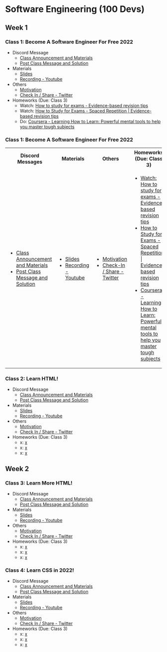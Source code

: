 # Software Engineering (100 Devs)

## Week 1
### Class 1: Become A Software Engineer For Free 2022
* Discord Message
	* [Class Announcement and Materials](https://discord.com/channels/735923219315425401/738891289071714388/930589829392138331)
	* [Post Class Message and Solution](https://discord.com/channels/735923219315425401/738891289071714388/930668371471642665)
* Materials
	* [Slides](https://slides.com/leonnoel/100devs2-html-the-basics)
	* [Recording - Youtube](https://www.youtube.com/watch?v=o3IIobN4xR0)
* Others
	* [Motivation](https://www.poetryfoundation.org/poems/51642/invictus)
	* [Check In / Share - Twitter](https://twitter.com/leonnoel/status/1481030723347746816)
* Homeworks (Due: Class 3)
	* Watch: [How to study for exams - Evidence-based revision tips](https://youtu.be/ukLnPbIffxE)
	* Watch: [How to Study for Exams - Spaced Repetition | Evidence-based revision tips](https://www.youtube.com/watch?v=Z-zNHHpXoMM)
	* Do: [Coursera - Learning How to Learn: Powerful mental tools to help you master tough subjects](https://www.coursera.org/learn/learning-how-to-learn)
### Class 1: Become A Software Engineer For Free 2022
<table width="100%" margin-left="auto" margin-right="auto">
	<tr>
		<th>Discord Messages</th>
		<th>Materials</th>
		<th>Others</th>
		<th>Homeworks (Due: Class 3)</th>
	</tr>
	<tr>
		<td width="25%%">
			<ul>
				<li><a href="https://discord.com/channels/735923219315425401/738891289071714388/930589829392138331">Class Announcement and Materials</a></li>
				<li><a href="https://discord.com/channels/735923219315425401/738891289071714388/930668371471642665">Post Class Message and Solution</a></li>
			</ul>
		</td>
		<td width="25%%">
			<ul>
				<li><a href="https://slides.com/leonnoel/100devs2-html-the-basics">Slides</a></li>
				<li><a href="https://www.youtube.com/watch?v=o3IIobN4xR0">Recording - Youtube</a></li>
			</ul>
		</td>
		<td width="25%%">
			<ul>
				<li><a href="https://www.poetryfoundation.org/poems/51642/invictus">Motivation</a></li>
				<li><a href="https://twitter.com/leonnoel/status/1481030723347746816">Check-In / Share - Twitter</a></li>
			</ul>
		</td>
		<td width="25%%">
			<ul>
				<li><a href="https://youtu.be/ukLnPbIffxE">Watch: How to study for exams - Evidence-based revision tips</a></li>
				<li><a href="https://www.youtube.com/watch?v=Z-zNHHpXoMM">How to Study for Exams - Spaced Repetition | Evidence-based revision tips</a></li>
				<li><a href="https://www.coursera.org/learn/learning-how-to-learn">Coursera - Learning How to Learn: Powerful mental tools to help you master tough subjects</a></li>
			</ul>
		</td>
	</tr>
</table>


### Class 2: Learn HTML!
* Discord Message
	* [Class Announcement and Materials](x)
	* [Post Class Message and Solution](x)
* Materials
	* [Slides](x)
	* [Recording - Youtube](https://www.youtube.com/watch?v=eCRbEILXXmE)
* Others
	* [Motivation](x)
	* [Check In / Share - Twitter](x)
* Homeworks (Due: Class 3)
	* x: [x](x)
	* x: [x](x)
	* x: [x](x)

## Week 2
### Class 3: Learn More HTML!
* Discord Message
	* [Class Announcement and Materials](x)
	* [Post Class Message and Solution](x)
* Materials
	* [Slides](x)
	* [Recording - Youtube](https://www.youtube.com/watch?v=rdWM6kUImjE)
* Others
	* [Motivation](x)
	* [Check In / Share - Twitter](x)
* Homeworks (Due: Class 3)
	* x: [x](x)
	* x: [x](x)
	* x: [x](x)
### Class 4: Learn CSS in 2022!
* Discord Message
	* [Class Announcement and Materials](x)
	* [Post Class Message and Solution](x)
* Materials
	* [Slides](x)
	* [Recording - Youtube](https://www.youtube.com/watch?v=Q1Obtn29twk)
* Others
	* [Motivation](x)
	* [Check In / Share - Twitter](x)
* Homeworks (Due: Class 3)
	* x: [x](x)
	* x: [x](x)
	* x: [x](x)